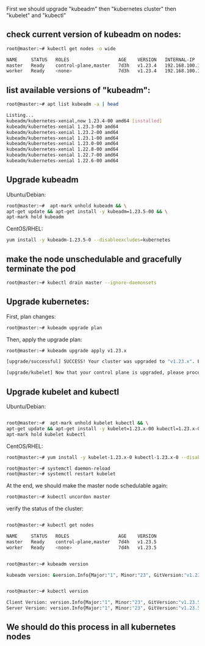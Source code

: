 First we should upgrade "kubeadm" then "kubernetes cluster" then "kubelet" and "kubectl"



## check current version of kubeadm on nodes:

```bash
root@master:~# kubectl get nodes -o wide

NAME     STATUS   ROLES                  AGE    VERSION   INTERNAL-IP       EXTERNAL-IP   OS-IMAGE             KERNEL-VERSION      CONTAINER-RUNTIME
master   Ready    control-plane,master   7d3h   v1.23.4   192.168.100.103   <none>        Ubuntu 20.04.4 LTS   5.4.0-107-generic   docker://20.10.14
worker   Ready    <none>                 7d3h   v1.23.4   192.168.100.104   <none>        Ubuntu 20.04.4 LTS   5.4.0-107-generic   docker://20.10.14
```


## list available versions of "kubeadm":

```bash
root@master:~# apt list kubeadm -a | head

Listing...
kubeadm/kubernetes-xenial,now 1.23.4-00 amd64 [installed]
kubeadm/kubernetes-xenial 1.23.3-00 amd64
kubeadm/kubernetes-xenial 1.23.2-00 amd64
kubeadm/kubernetes-xenial 1.23.1-00 amd64
kubeadm/kubernetes-xenial 1.23.0-00 amd64
kubeadm/kubernetes-xenial 1.22.8-00 amd64
kubeadm/kubernetes-xenial 1.22.7-00 amd64
kubeadm/kubernetes-xenial 1.22.6-00 amd64

```


## Upgrade kubeadm

Ubuntu/Debian:

```bash
root@master:~# 	apt-mark unhold kubeadm && \
apt-get update && apt-get install -y kubeadm=1.23.5-00 && \
apt-mark hold kubeadm
```


CentOS/RHEL:

```bash
yum install -y kubeadm-1.23.5-0 --disableexcludes=kubernetes
```


## make the node unschedulable and gracefully terminate the pod

```bash
root@master:~# kubectl drain master --ignore-daemonsets 
```


## Upgrade kubernetes:

First, plan changes:

```bash
root@master:~# kubeadm upgrade plan
```


Then, apply the upgrade plan:

```bash
root@master:~# kubeadm upgrade apply v1.23.x

[upgrade/successful] SUCCESS! Your cluster was upgraded to "v1.23.x". Enjoy!

[upgrade/kubelet] Now that your control plane is upgraded, please proceed with upgrading your kubelets if you haven't already done so.

```

## Upgrade kubelet and kubectl 

Ubuntu/Debian:

```bash

root@master:~# 	apt-mark unhold kubelet kubectl && \
apt-get update && apt-get install -y kubelet=1.23.x-00 kubectl=1.23.x-00 && \
apt-mark hold kubelet kubectl
```




CentOS/RHEL:

```bash
root@master:~# yum install -y kubelet-1.23.x-0 kubectl-1.23.x-0 --disableexcludes=kubernetes
```

```bash
root@master:~# systemctl daemon-reload 
root@master:~# systemctl restart kubelet
```


At the end, we should make the master node schedulable again:

```bash
root@master:~# kubectl uncordon master 
```


verify the status of the cluster:

```bash

root@master:~# kubectl get nodes

NAME     STATUS   ROLES                  AGE    VERSION
master   Ready    control-plane,master   7d4h   v1.23.5
worker   Ready    <none>                 7d4h   v1.23.5


root@master:~# kubeadm version

kubeadm version: &version.Info{Major:"1", Minor:"23", GitVersion:"v1.23.5", GitCommit:"c285e781331a3785a7f436042c65c5641ce8a9e9", GitTreeState:"clean", BuildDate:"2022-03-16T15:57:37Z", GoVersion:"go1.17.8", Compiler:"gc", Platform:"linux/amd64"}


root@master:~# kubectl version

Client Version: version.Info{Major:"1", Minor:"23", GitVersion:"v1.23.5", GitCommit:"c285e781331a3785a7f436042c65c5641ce8a9e9", GitTreeState:"clean", BuildDate:"2022-03-16T15:58:47Z", GoVersion:"go1.17.8", Compiler:"gc", Platform:"linux/amd64"}
Server Version: version.Info{Major:"1", Minor:"23", GitVersion:"v1.23.5", GitCommit:"c285e781331a3785a7f436042c65c5641ce8a9e9", GitTreeState:"clean", BuildDate:"2022-03-16T15:52:18Z", GoVersion:"go1.17.8", Compiler:"gc", Platform:"linux/amd64"}
```

##
## We should do this process in all kubernetes nodes
##
